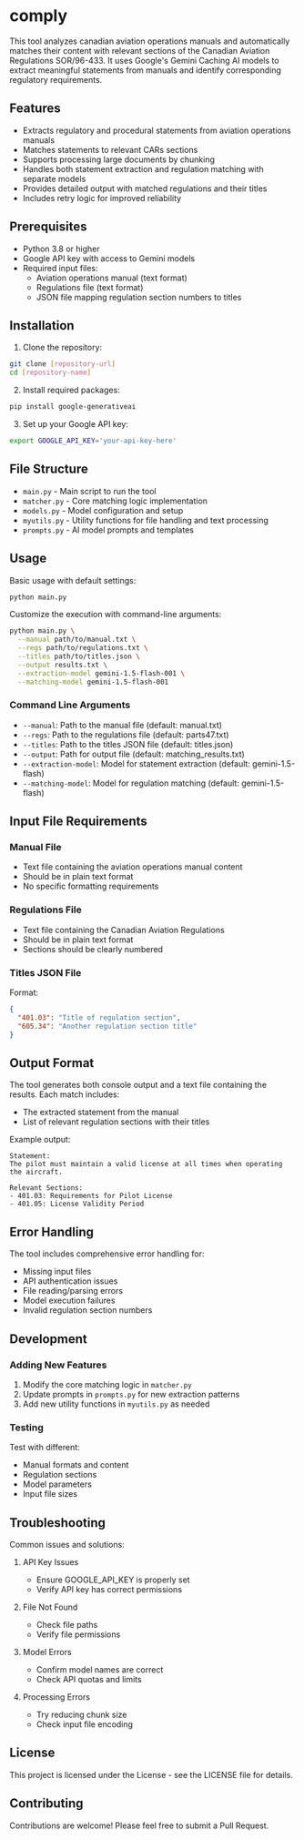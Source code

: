 # comply

This tool analyzes canadian aviation operations manuals and automatically matches their content with relevant sections of the Canadian Aviation Regulations
SOR/96-433. It uses Google's Gemini Caching AI models to extract meaningful statements from manuals and identify corresponding regulatory requirements.

## Features

- Extracts regulatory and procedural statements from aviation operations manuals
- Matches statements to relevant CARs sections
- Supports processing large documents by chunking
- Handles both statement extraction and regulation matching with separate models
- Provides detailed output with matched regulations and their titles
- Includes retry logic for improved reliability

## Prerequisites

- Python 3.8 or higher
- Google API key with access to Gemini models
- Required input files:
  - Aviation operations manual (text format)
  - Regulations file (text format)
  - JSON file mapping regulation section numbers to titles

## Installation

1. Clone the repository:
```bash
git clone [repository-url]
cd [repository-name]
```

2. Install required packages:
```bash
pip install google-generativeai
```

3. Set up your Google API key:
```bash
export GOOGLE_API_KEY='your-api-key-here'
```

## File Structure

- `main.py` - Main script to run the tool
- `matcher.py` - Core matching logic implementation
- `models.py` - Model configuration and setup
- `myutils.py` - Utility functions for file handling and text processing
- `prompts.py` - AI model prompts and templates

## Usage

Basic usage with default settings:
```bash
python main.py
```

Customize the execution with command-line arguments:
```bash
python main.py \
  --manual path/to/manual.txt \
  --regs path/to/regulations.txt \
  --titles path/to/titles.json \
  --output results.txt \
  --extraction-model gemini-1.5-flash-001 \
  --matching-model gemini-1.5-flash-001
```

### Command Line Arguments

- `--manual`: Path to the manual file (default: manual.txt)
- `--regs`: Path to the regulations file (default: parts47.txt)
- `--titles`: Path to the titles JSON file (default: titles.json)
- `--output`: Path for output file (default: matching_results.txt)
- `--extraction-model`: Model for statement extraction (default: gemini-1.5-flash)
- `--matching-model`: Model for regulation matching (default: gemini-1.5-flash)

## Input File Requirements

### Manual File
- Text file containing the aviation operations manual content
- Should be in plain text format
- No specific formatting requirements

### Regulations File
- Text file containing the Canadian Aviation Regulations
- Should be in plain text format
- Sections should be clearly numbered

### Titles JSON File
Format:
```json
{
  "401.03": "Title of regulation section",
  "605.34": "Another regulation section title"
}
```

## Output Format

The tool generates both console output and a text file containing the results. Each match includes:
- The extracted statement from the manual
- List of relevant regulation sections with their titles

Example output:
```
Statement:
The pilot must maintain a valid license at all times when operating the aircraft.

Relevant Sections:
- 401.03: Requirements for Pilot License
- 401.05: License Validity Period
```

## Error Handling

The tool includes comprehensive error handling for:
- Missing input files
- API authentication issues
- File reading/parsing errors
- Model execution failures
- Invalid regulation section numbers

## Development

### Adding New Features
1. Modify the core matching logic in `matcher.py`
2. Update prompts in `prompts.py` for new extraction patterns
3. Add new utility functions in `myutils.py` as needed

### Testing
Test with different:
- Manual formats and content
- Regulation sections
- Model parameters
- Input file sizes

## Troubleshooting

Common issues and solutions:

1. API Key Issues
   - Ensure GOOGLE_API_KEY is properly set
   - Verify API key has correct permissions

2. File Not Found
   - Check file paths
   - Verify file permissions

3. Model Errors
   - Confirm model names are correct
   - Check API quotas and limits

4. Processing Errors
   - Try reducing chunk size
   - Check input file encoding

## License

This project is licensed under the License - see the LICENSE file for details.

## Contributing

Contributions are welcome! Please feel free to submit a Pull Request.
